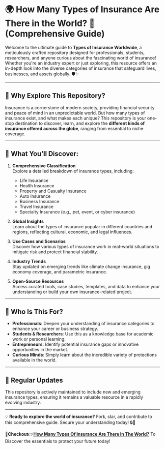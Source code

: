 # 🌍 How Many Types of Insurance Are There in the World? 💼 (Comprehensive Guide)

Welcome to the ultimate guide to **Types of Insurance Worldwide**, a meticulously crafted repository designed for professionals, students, researchers, and anyone curious about the fascinating world of insurance! Whether you're an industry expert or just exploring, this resource offers an in-depth look into the diverse categories of insurance that safeguard lives, businesses, and assets globally. 🛡️✨

---

## 🚀 Why Explore This Repository?

Insurance is a cornerstone of modern society, providing financial security and peace of mind in an unpredictable world. But how many types of insurance exist, and what makes each unique? This repository is your one-stop destination to discover, learn, and explore the **different kinds of insurance offered across the globe**, ranging from essential to niche coverage.

---

## 🎯 What You’ll Discover:

1. **Comprehensive Classification**  
   Explore a detailed breakdown of insurance types, including:  
   - Life Insurance  
   - Health Insurance  
   - Property and Casualty Insurance  
   - Auto Insurance  
   - Business Insurance  
   - Travel Insurance  
   - Specialty Insurance (e.g., pet, event, or cyber insurance)  

2. **Global Insights**  
   Learn about the types of insurance popular in different countries and regions, reflecting cultural, economic, and legal influences.  

3. **Use Cases and Scenarios**  
   Discover how various types of insurance work in real-world situations to mitigate risk and protect financial stability.  

4. **Industry Trends**  
   Stay updated on emerging trends like climate change insurance, gig economy coverage, and parametric insurance.  

5. **Open-Source Resources**  
   Access curated tools, case studies, templates, and data to enhance your understanding or build your own insurance-related project.

---

## 👥 Who Is This For?

- **Professionals**: Deepen your understanding of insurance categories to enhance your career or business strategy.  
- **Students & Researchers**: Use this as a knowledge base for academic work or personal learning.  
- **Entrepreneurs**: Identify potential insurance gaps or innovative opportunities in the market.  
- **Curious Minds**: Simply learn about the incredible variety of protections available in the world.

---

## 🌟 Regular Updates

This repository is actively maintained to include new and emerging insurance types, ensuring it remains a valuable resource in a rapidly evolving industry.

---

💡 **Ready to explore the world of insurance?** Fork, star, and contribute to this comprehensive guide. Secure your understanding today! 🔒🚀

🎯**Checkout**👉[**How Many Types Of Insurance Are There In The World?**](https://typesofinsurancehub.blogspot.com/) To Discover the essentials to protect your future today!
